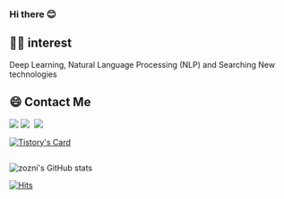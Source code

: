 ### Hi there 😊

## 👩‍💻 interest 

Deep Learning, Natural Language Processing (NLP) and Searching New technologies


## 😄 Contact Me 
<p>
    <a href="mailto:thekey1027@naver.com"><img src="https://img.shields.io/badge/Mail-d14836?style=flat-square&logo=Gmail&logoColor=white&link=thekey1027@naver.com"/></a>
  <a href="https://joheejin.tistory.com/"><img src="https://img.shields.io/badge/%20Blog-053766?style=flat-square&logo=Tistory&logoColor=white"/></a>&nbsp
  <a href="https://www.instagram.com/zo_zni/"><img src="https://img.shields.io/badge/Instagram-E4405F?style=flat-square&logo=Instagram&logoColor=white&link=https://www.instagram.com/zo_zni/"/></a>&nbsp
</p>

[![Tistory's Card](https://github-readme-tistory-card.vercel.app/api?name=joheejin&theme=default)](https://joheejin.tistory.com)

## 

![zozni's GitHub stats](https://github-readme-stats.vercel.app/api?username=zozni&show_icons=true&theme=github_dark_dimmed)

[![Hits](https://hits.seeyoufarm.com/api/count/incr/badge.svg?url=https%3A%2F%2Fgithub.com%2Fzozni%2Fhit-counter&count_bg=%2379C83D&title_bg=%23555555&icon=&icon_color=%23E7E7E7&title=hits&edge_flat=false)](https://hits.seeyoufarm.com)

<!--
**zozni/zozni** is a ✨ _special_ ✨ repository because its `README.md` (this file) appears on your GitHub profile.

Here are some ideas to get you started:

- 🔭 I’m currently working on ...
- 🌱 I’m currently learning ...
- 👯 I’m looking to collaborate on ...
- 🤔 I’m looking for help with ...
- 💬 Ask me about ...
- 📫 How to reach me: ...
- 😄 Pronouns: ...
- ⚡ Fun fact: ...
-->
